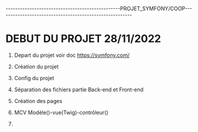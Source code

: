 ------------------------------------------------PROJET_SYMFONY/COOP--------------------------------------------------------


# DEBUT DU PROJET 28/11/2022


1. Depart du projet voir doc https://symfony.com/

2. Création du projet 

3. Config du projet

4. Séparation des fichiers partie Back-end et Front-end

5. Création des pages 

6. MCV Modèle()-vue(Twig)-contrôleur()

7. 